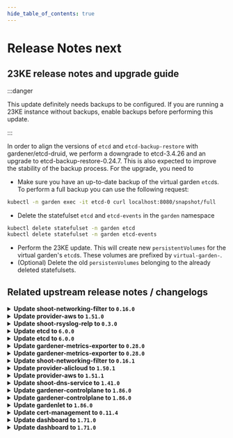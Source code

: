 ```yaml
---
hide_table_of_contents: true
---
```


# Release Notes next

## 23KE release notes and upgrade guide

:::danger

This update definitely needs backups to be configured. If you are running a 23KE instance without backups, enable backups before performing this update.

:::


In order to align the versions of `etcd` and `etcd-backup-restore` with gardener/etcd-druid, we perform a downgrade to etcd-3.4.26 and an upgrade to etcd-backup-restore-0.24.7. This is also expected to improve the stability of the backup process. For the upgrade, you need to
- Make sure you have an up-to-date backup of the virtual garden `etcd`s. To perform a full backup you can use the following request:
```sh
kubectl -n garden exec -it etcd-0 curl localhost:8080/snapshot/full
```
- Delete the statefulset `etcd` and `etcd-events` in the `garden` namespace
``` sh
kubectl delete statefulset -n garden etcd
kubectl delete statefulset -n garden etcd-events
```
- Perform the 23KE update. This will create new `persistentVolumes` for the virtual garden's `etcd`s. These volumes are prefixed by `virtual-garden-`.
- (Optional) Delete the old `persistenVolumes` belonging to the already deleted statefulsets.

## Related upstream release notes / changelogs


<details>
<summary><b>Update shoot-networking-filter to <code>0.16.0</code></b></summary>

# [gardener/gardener-extension-shoot-networking-filter]

## ✨ New Features

- `[USER]` Update image of egress-filter to 0.14.0 by @axel7born [#107]
- `[USER]` Mount `/run/xtables.lock` to prevent concurrent modifications of iptables rules. by @axel7born [#106]
## 🏃 Others

- `[OPERATOR]` Bump github.com/gardener/gardener from 1.84.0 to 1.84.1. by @dependabot[bot] [#102]
- `[OPERATOR]` Bumps golang from 1.21.4 to 1.21.5. by @dependabot[bot] [#105]
- `[OPERATOR]` Bump github.com/gardener/gardener from 1.84.1 to 1.85.0. by @dependabot[bot] [#104]

## Docker Images
- gardener-extension-shoot-networking-filter: `eu.gcr.io/gardener-project/gardener/extensions/shoot-networking-filter:v0.16.0`


</details>

<details>
<summary><b>Update provider-aws to <code>1.51.0</code></b></summary>

# [gardener/gardener-extension-provider-aws]

## 🏃 Others

- `[OPERATOR]` The following golang dependencies have been upgraded :  
  - `gardener/gardener`: `v1.81.6`->`v1.83.2` by @shafeeqes [#828]
- `[OPERATOR]` Add documentation for the "flow" infrastructure reconciler. by @kon-angelo [#827]
- `[DEVELOPER]` Add new unit tests. by @axel7born [#829]

## Docker Images
- gardener-extension-admission-aws: `eu.gcr.io/gardener-project/gardener/extensions/admission-aws:v1.51.0`
- gardener-extension-provider-aws: `eu.gcr.io/gardener-project/gardener/extensions/provider-aws:v1.51.0`


</details>

<details>
<summary><b>Update shoot-rsyslog-relp to <code>0.3.0</code></b></summary>

# [gardener/gardener-extension-shoot-rsyslog-relp]

## ⚠️ Breaking Changes

- `[OPERATOR]` The `security.gardener.cloud/pod-security-enforce` annotation in the ControllerRegistration is set to `baseline`. With this, the pods running in the extension namespace should comply with `baseline` pod-security standard. by @AleksandarSavchev [#17]
## ✨ New Features

- `[USER]` The `shoot-rsyslog-relp` configuration now allows users to specify which tls library should be used by `librerlp` when tls communication is enabled via the `tls.tlsLib` optional field. The possible options are `gnutls` and `openssl`. When the field is omitted, `librelp` uses its default tls library which in most cases is `gnutls`. More information can be found here: https://www.rsyslog.com/doc/v8-stable/configuration/modules/imrelp.html#tls-tlslib by @plkokanov [#27]
- `[USER]` `shoot-rsyslog-relp` extension now supports [Shoot Force Deletion](https://github.com/gardener/gardener/blob/master/docs/usage/shoot_operations.md#force-deletion).  by @acumino [#24]
## 🏃 Others

- `[OPERATOR]` Metrics for the rsyslog service running on the shoot nodes are now exposed and collected according to the following:  
    - The metrics are available on the `node-exporter`'s `/metrics` endpoint.   
    - The names of the new metrics match the `rsyslog_pstat_.+` regex.  
    - The metrics are scraped and collected in the shoot's prometheus instance.  
    - A dedicated plutono dashboard is added which displays the rsyslog metrics. by @plkokanov [#32]
- `[OPERATOR]` Fixed an issue where the rsyslog systemd unit could become stuck in a failed state immediately after it is installed on the shoot's nodes, if the `shoot-rsyslog-relp` extension was enabled on the shoot before that. The `configure-rsyslog.sh` script which is responsible for configuring and restarting the rsyslog systemd unit will now wait for the `syslog.service` symlink to be created before attempting to configure and restart the rsyslog systemd unit. by @plkokanov [#34]
- `[OPERATOR]` The shoot-rsyslog-relp extension is now aligned with Gardener's [component checklist](https://github.com/gardener/gardener/blob/v1.82.0/docs/development/component-checklist.md):  
  - RBAC for the `shoot-rsyslog-relp` extension controller have been drastically reduced to only the required ones.  
  - The deployment for the `shoot-rsyslog-relp` extension controller now contains the proper label for HA - `high-availability-config.resources.gardener.cloud/type: controller`  
  - The `shoot-rsyslog-relp` admission pod no longer has a `SecurityContext`. This will be automatically added by the `seccomp-profile` webhook of the `gardener-resource-manager`   
  - The `rsyslog-relp-configurator` and `rsyslog-relp-configuration-cleaner` pods now use the `RuntimeDefault` seccomp profile.  
  - The init containers of the `rsyslog-relp-configurator` and `rsyslog-relp-configuration-cleaner` pods no longer run in privileged mode.  
  - The `rsyslog-relp-configurator` and `rsyslog-relp-configuration-cleaner` now specify resource requests and limits.  
  - `PodSecurityPolicy`s for the `rsyslog-relp-configurator` and `rsyslog-relp-configuration-cleaner` are now deployed in the shoot cluster, if its kubernetes version is `1.24.x`. by @plkokanov [#29]
- `[OPERATOR]` The healthcheck controller is now removed. Starting [v1.65.0](https://github.com/gardener/gardener/releases/tag/v1.65.0), gardenlet perform health checks for all ManagedResources in the Shoot control plane in the Seed. There is no longer need of the custom healthcheck controller in the shoot-rsyslog-relp extension as it was doing the same job. It was performing health check for the ManagedResource it deploys. by @plkokanov [#28]
- `[OPERATOR]` The `rsyslog-relp-configuration-cleaner` is no longer deployed on Shoot deletion with `shoot-rsyslog-relp` extension enabled. The Extension deletion occurs after the Worker deletion. There are no Nodes, hence there is no need to clean up registry configuration. by @plkokanov [#30]

## Docker Images
- gardener-extension-shoot-rsyslog-relp-admission: `eu.gcr.io/gardener-project/gardener/extensions/shoot-rsyslog-relp-admission:v0.3.0`
- gardener-extension-shoot-rsyslog-relp: `eu.gcr.io/gardener-project/gardener/extensions/shoot-rsyslog-relp:v0.3.0`


</details>

<details>
<summary><b>Update etcd to <code>6.0.0</code></b></summary>

## What's Changed
* Downgrade to etcd 3.4.26, Upgrade to etcd-backup-restore 0.24.7 by @JensAc in https://github.com/gardener-community/etcd/pull/13

## New Contributors
* @JensAc made their first contribution in https://github.com/gardener-community/etcd/pull/13

**Full Changelog**: https://github.com/gardener-community/etcd/compare/5.3.2...6.0.0

</details>

<details>
<summary><b>Update etcd to <code>6.0.0</code></b></summary>

## What's Changed
* Downgrade to etcd 3.4.26, Upgrade to etcd-backup-restore 0.24.7 by @JensAc in https://github.com/gardener-community/etcd/pull/13

## New Contributors
* @JensAc made their first contribution in https://github.com/gardener-community/etcd/pull/13

**Full Changelog**: https://github.com/gardener-community/etcd/compare/5.3.2...6.0.0

</details>

<details>
<summary><b>Update gardener-metrics-exporter to <code>0.28.0</code></b></summary>

# [gardener/gardener-metrics-exporter]

## 🏃 Others

- `[OPERATOR]` Metrics are exported for pending shoots as well. by @timebertt [#91]
- `[OPERATOR]` Minimum and maximum shoot node counts are no longer reversed. by @Sinscerly [#90]

## Docker Images
- metrics-exporter: `eu.gcr.io/gardener-project/gardener/metrics-exporter:0.28.0`


</details>

<details>
<summary><b>Update gardener-metrics-exporter to <code>0.28.0</code></b></summary>

# [gardener/gardener-metrics-exporter]

## 🏃 Others

- `[OPERATOR]` Metrics are exported for pending shoots as well. by @timebertt [#91]
- `[OPERATOR]` Minimum and maximum shoot node counts are no longer reversed. by @Sinscerly [#90]

## Docker Images
- metrics-exporter: `eu.gcr.io/gardener-project/gardener/metrics-exporter:0.28.0`


</details>

<details>
<summary><b>Update shoot-networking-filter to <code>0.16.1</code></b></summary>

no release notes available

## Docker Images
- gardener-extension-shoot-networking-filter: `eu.gcr.io/gardener-project/gardener/extensions/shoot-networking-filter:v0.16.1`


</details>

<details>
<summary><b>Update provider-alicloud to <code>1.50.1</code></b></summary>

no release notes available

## Docker Images
- gardener-extension-admission-alicloud: `eu.gcr.io/gardener-project/gardener/extensions/admission-alicloud:v1.50.1`
- gardener-extension-provider-alicloud: `eu.gcr.io/gardener-project/gardener/extensions/provider-alicloud:v1.50.1`


</details>

<details>
<summary><b>Update provider-aws to <code>1.51.1</code></b></summary>

# [gardener/gardener-extension-provider-aws]

## 🏃 Others

- `[OPERATOR]` The following dependency is updated to adopt a cherry-pick of https://github.com/gardener/gardener/pull/8943:  
  - github.com/gardener/gardener: v1.83.2 -> v1.83.3 by @ialidzhikov [#843]

## Docker Images
- gardener-extension-admission-aws: `eu.gcr.io/gardener-project/gardener/extensions/admission-aws:v1.51.1`
- gardener-extension-provider-aws: `eu.gcr.io/gardener-project/gardener/extensions/provider-aws:v1.51.1`


</details>

<details>
<summary><b>Update shoot-dns-service to <code>1.41.0</code></b></summary>

# [gardener/gardener-extension-shoot-dns-service]

## ⚠️ Breaking Changes

- `[OPERATOR]` CA and server certificates for the admission component are managed automatically. Passing custom certificates via Helm values is not supported anymore. by @timuthy [#266]
## 🐛 Bug Fixes

- `[OPERATOR]` An issue was fixed that caused shoot clusters with a `shoot-dns-service` extension configuration not to be validated during creation. Potential validation errors only happened later and remained unnoticed, e.g. when update requests from Gardenlet were denied and shoot reconciliation got stuck. by @timuthy [#270]
## 🏃 Others

- `[OPERATOR]` Bumps golang from 1.21.4 to 1.21.5. by @dependabot[bot] [#267]
- `[OPERATOR]` Bump github.com/gardener/gardener from 1.83.0 to 1.84.0. by @dependabot[bot] [#261]
- `[OPERATOR]` Bump github.com/gardener/gardener from 1.84.1 to 1.85.0. by @timuthy [#266]
- `[OPERATOR]` Bump github.com/gardener/gardener from 1.84.0 to 1.84.1. by @dependabot[bot] [#262]
# [gardener/external-dns-management]

## ⚠️ Breaking Changes

- `[USER]` `NS` records are not retrieved anymore for all accessible hosted zones to avoid reading all DNS record sets of all hosted zones periodically independently if they are used. Only hosted zones with active `DNSProviders` are synched, but without caring about consequences of `NS` records for subdomains. If there are many large hosted zones accessible for given credentials and there are only  `DNSProviders` using a few of these zones (either by domain or zone include), the period synchronisation of the zone state for all other hosted zones is avoided. This can result in a significant reduction of requests to the provider backend. As a downside of this change, applying a `DNSEntry` for a forwarded subdomain now results in a DNS record set in the parent hosted zone, if the real hosted zone is unknown to the controller. Formerly, applying such a `DNSEnty` resulted in an error state.   
  No action is necessary from the users, this is only a "heads up" for the changed behaviour if `NS` records are used for subdomains. by @MartinWeindel [gardener/external-dns-management#336]
## 🏃 Others

- `[USER]` Validate provider domain includes and excludes for forbidden wildcard domains. by @MartinWeindel [gardener/external-dns-management#335]
- `[OPERATOR]` Bumps golang from 1.21.3 to 1.21.4. by @dependabot[bot] [gardener/external-dns-management#333]

## Docker Images
- gardener-extension-admission-shoot-dns-service: `eu.gcr.io/gardener-project/gardener/extensions/admission-shoot-dns-service:v1.41.0`
- gardener-extension-shoot-dns-service: `eu.gcr.io/gardener-project/gardener/extensions/shoot-dns-service:v1.41.0`


</details>

<details>
<summary><b>Update gardener-controlplane to <code>1.86.0</code></b></summary>

# [gardener/gardener]

## ⚠️ Breaking Changes

- `[OPERATOR]` All virtual garden access Secrets have to be labeled with with `resources.gardener.cloud/class=shoot`. Otherwise the virtual-GRM won't consider the Secrets and won't renew them. by @rfranzke [#8883]
- `[OPERATOR]` The `ContainerdRegistryHostsDir` feature gate has been promoted to beta and is now turned on by default. by @ialidzhikov [#8873]
- `[DEVELOPER]` Support for the deprecated `NetworkPolicy` annotations `networking.resources.gardener.cloud/from-policy-allowed-ports` and `networking.resources.gardener.cloud/from-policy-pod-label-selector` has been removed. Use `networking.resources.gardener.cloud/from-<some-alias>-allowed-ports` instead ([documentation](https://github.com/gardener/gardener/blob/master/docs/concepts/resource-manager.md#networkpolicy-controller)). by @rfranzke [#8883]
## 📰 Noteworthy

- `[DEVELOPER]` The local Gardener environments for e2e tests running in Prow are now backed by the [`registry-cache`](https://github.com/gardener/gardener-extension-registry-cache/) extensions enabled in the Prow cluster. This should have a positive impact on the network I/O for image pulls and resulting costs. by @oliver-goetz [#8880]
- `[OPERATOR]` The `WorkerlessShoots` has been promoted to GA and is now locked to "enabled by default". by @acumino [#8906]
## ✨ New Features

- `[USER]` It is now possible to configure the resources encrypted in the ETCD for shoot clusters, see [this document](https://github.com/gardener/gardener/blob/master/docs/usage/etcd_encryption_config.md) for more details. by @shafeeqes [#8842]
- `[USER]` The `shoots/viewerkubeconfig` subresource now also restricts viewer access to resources which are specified in the `spec.kubernetes.kubeAPIServer.encryptionConfig` in the Shoot in addition to `Secrets`. by @shafeeqes [#8966]
- `[USER]` It is now possible to request a kubeconfig with read-only access (all APIs except `core/v1.Secret`) for shoot clusters by using the new `shoots/viewerkubeconfig` subresource. Read all about it [here](https://github.com/gardener/gardener/blob/master/docs/usage/shoot_access.md#shootsviewerkubeconfig-subresource). by @rfranzke [#8870]
- `[OPERATOR]` The `vpn-seed-server` component now supports IPv4 seed clusters hosting IPv6 shoot clusters.  by @DockToFuture [#8830]
- `[OPERATOR]` It is now possible to configure the resources encrypted in the ETCD for the virtual garden cluster, see [this document](https://github.com/gardener/gardener/blob/master/docs/concepts/operator.md#etcd-encryption-config) for more details. by @shafeeqes [#8842]
## 🐛 Bug Fixes

- `[DEPENDENCY]` extension library: An issue causing the Worker restore operation to fail for hibernated Shoots is now fixed. by @ialidzhikov [#8943]
- `[OPERATOR]` A bug causing the Shoot to use the wrong istio load balancer if the `ExposureClass` name and the exposureclass handler name are not the same is now fixed.  by @shafeeqes [#8926]
- `[OPERATOR]` Fixed a bug where a Shoot with an expired machine image or Kubernetes version could be created.   
  For machine images: only allow updating to a higher expired machine image version for an existing worker pool  
  For Kubernetes versions: do not allow creation of a worker pool with an expired K8s version, but still allow updating an existing worker pool to a higher expired version. by @danielfoehrKn [#8854]
- `[OPERATOR]` `gardener-node-agent`'s `OperatingSystemConfig` controller now respects the reconciliation timeout and aborts the reconciliation if it takes too long. by @rfranzke [#8907]
- `[OPERATOR]` `gardener-node-agent` now creates temporary directories and files under `/var/lib/gardener-node-agent/tmp` instead of `/tmp`. This fixes issues during `OperatingSystemConfig` reconciliation which occur when `/var` and `/tmp` are backed by different file systems or devices. by @rfranzke [#8894]
- `[OPERATOR]` `gardener-node-agent` now skips disablement and stop attempts of deleted units in case their unit files have already been cleaned up by third parties. by @rfranzke [#8898]
- `[OPERATOR]` `gardener-node-agent` now converts the hostname to lower case to match `kubelet` behaviour when it maintains the `kubernetes.io/hostname` label on `Node`s. by @rfranzke [#8902]
## 🏃 Others

- `[OPERATOR]` `gardener-node-agent` now stops waiting for `systemd` command results if they don't respond back after `10s`. by @rfranzke [#8919]
- `[OPERATOR]` Add unhealthy nodes dashboard. by @adenitiu [#8869]
- `[OPERATOR]` Add `egressCIDRs` field to the infrastructureStatus resource. This allows provider-extensions to specify a list of stable CIDRs used as source IP for traffic generated by the shoot's worker nodes. by @kon-angelo [#8888]
- `[DEVELOPER]` Add support for optional `SCRIPT_ROOT` environment var in `vgopath` enabled hack scripts by @afritzler [#8935]
# [gardener/vpn2]

## ⚠️ Breaking Changes

- `[OPERATOR]` Change OCI Image Registry from GCR (`eu.gcr.io/gardener-project`) to Artifact-Registry (`europe-docker.pkg.dev/gardener-project/releases`). Users should update their references. by @ccwienk [gardener/vpn2#62]
## 📰 Noteworthy

- `[OPERATOR]` added ipv6 single-stack support by @nschad [gardener/vpn2#45]
- `[OPERATOR]`  Add iptables backend detection to firewall script. by @axel7born [gardener/vpn2#64]
# [gardener/apiserver-proxy]

## 📰 Noteworthy

- `[OPERATOR]` Remove the optional creation of iptables rules and the flag`--setup-iptables`. by @axel7born [gardener/apiserver-proxy#70]
# [gardener/gardener-metrics-exporter]

## 🏃 Others

- `[OPERATOR]` Metrics are exported for pending shoots as well. by @timebertt [gardener/gardener-metrics-exporter#91]

## Docker Images
- admission-controller: `eu.gcr.io/gardener-project/gardener/admission-controller:v1.86.0`
- apiserver: `eu.gcr.io/gardener-project/gardener/apiserver:v1.86.0`
- controller-manager: `eu.gcr.io/gardener-project/gardener/controller-manager:v1.86.0`
- gardenlet: `eu.gcr.io/gardener-project/gardener/gardenlet:v1.86.0`
- node-agent: `eu.gcr.io/gardener-project/gardener/node-agent:v1.86.0`
- operator: `eu.gcr.io/gardener-project/gardener/operator:v1.86.0`
- resource-manager: `eu.gcr.io/gardener-project/gardener/resource-manager:v1.86.0`
- scheduler: `eu.gcr.io/gardener-project/gardener/scheduler:v1.86.0`

</details>

<details>
<summary><b>Update gardener-controlplane to <code>1.86.0</code></b></summary>

# [gardener/gardener]

## ⚠️ Breaking Changes

- `[OPERATOR]` All virtual garden access Secrets have to be labeled with with `resources.gardener.cloud/class=shoot`. Otherwise the virtual-GRM won't consider the Secrets and won't renew them. by @rfranzke [#8883]
- `[OPERATOR]` The `ContainerdRegistryHostsDir` feature gate has been promoted to beta and is now turned on by default. by @ialidzhikov [#8873]
- `[DEVELOPER]` Support for the deprecated `NetworkPolicy` annotations `networking.resources.gardener.cloud/from-policy-allowed-ports` and `networking.resources.gardener.cloud/from-policy-pod-label-selector` has been removed. Use `networking.resources.gardener.cloud/from-<some-alias>-allowed-ports` instead ([documentation](https://github.com/gardener/gardener/blob/master/docs/concepts/resource-manager.md#networkpolicy-controller)). by @rfranzke [#8883]
## 📰 Noteworthy

- `[DEVELOPER]` The local Gardener environments for e2e tests running in Prow are now backed by the [`registry-cache`](https://github.com/gardener/gardener-extension-registry-cache/) extensions enabled in the Prow cluster. This should have a positive impact on the network I/O for image pulls and resulting costs. by @oliver-goetz [#8880]
- `[OPERATOR]` The `WorkerlessShoots` has been promoted to GA and is now locked to "enabled by default". by @acumino [#8906]
## ✨ New Features

- `[USER]` It is now possible to configure the resources encrypted in the ETCD for shoot clusters, see [this document](https://github.com/gardener/gardener/blob/master/docs/usage/etcd_encryption_config.md) for more details. by @shafeeqes [#8842]
- `[USER]` The `shoots/viewerkubeconfig` subresource now also restricts viewer access to resources which are specified in the `spec.kubernetes.kubeAPIServer.encryptionConfig` in the Shoot in addition to `Secrets`. by @shafeeqes [#8966]
- `[USER]` It is now possible to request a kubeconfig with read-only access (all APIs except `core/v1.Secret`) for shoot clusters by using the new `shoots/viewerkubeconfig` subresource. Read all about it [here](https://github.com/gardener/gardener/blob/master/docs/usage/shoot_access.md#shootsviewerkubeconfig-subresource). by @rfranzke [#8870]
- `[OPERATOR]` The `vpn-seed-server` component now supports IPv4 seed clusters hosting IPv6 shoot clusters.  by @DockToFuture [#8830]
- `[OPERATOR]` It is now possible to configure the resources encrypted in the ETCD for the virtual garden cluster, see [this document](https://github.com/gardener/gardener/blob/master/docs/concepts/operator.md#etcd-encryption-config) for more details. by @shafeeqes [#8842]
## 🐛 Bug Fixes

- `[DEPENDENCY]` extension library: An issue causing the Worker restore operation to fail for hibernated Shoots is now fixed. by @ialidzhikov [#8943]
- `[OPERATOR]` A bug causing the Shoot to use the wrong istio load balancer if the `ExposureClass` name and the exposureclass handler name are not the same is now fixed.  by @shafeeqes [#8926]
- `[OPERATOR]` Fixed a bug where a Shoot with an expired machine image or Kubernetes version could be created.   
  For machine images: only allow updating to a higher expired machine image version for an existing worker pool  
  For Kubernetes versions: do not allow creation of a worker pool with an expired K8s version, but still allow updating an existing worker pool to a higher expired version. by @danielfoehrKn [#8854]
- `[OPERATOR]` `gardener-node-agent`'s `OperatingSystemConfig` controller now respects the reconciliation timeout and aborts the reconciliation if it takes too long. by @rfranzke [#8907]
- `[OPERATOR]` `gardener-node-agent` now creates temporary directories and files under `/var/lib/gardener-node-agent/tmp` instead of `/tmp`. This fixes issues during `OperatingSystemConfig` reconciliation which occur when `/var` and `/tmp` are backed by different file systems or devices. by @rfranzke [#8894]
- `[OPERATOR]` `gardener-node-agent` now skips disablement and stop attempts of deleted units in case their unit files have already been cleaned up by third parties. by @rfranzke [#8898]
- `[OPERATOR]` `gardener-node-agent` now converts the hostname to lower case to match `kubelet` behaviour when it maintains the `kubernetes.io/hostname` label on `Node`s. by @rfranzke [#8902]
## 🏃 Others

- `[OPERATOR]` `gardener-node-agent` now stops waiting for `systemd` command results if they don't respond back after `10s`. by @rfranzke [#8919]
- `[OPERATOR]` Add unhealthy nodes dashboard. by @adenitiu [#8869]
- `[OPERATOR]` Add `egressCIDRs` field to the infrastructureStatus resource. This allows provider-extensions to specify a list of stable CIDRs used as source IP for traffic generated by the shoot's worker nodes. by @kon-angelo [#8888]
- `[DEVELOPER]` Add support for optional `SCRIPT_ROOT` environment var in `vgopath` enabled hack scripts by @afritzler [#8935]
# [gardener/vpn2]

## ⚠️ Breaking Changes

- `[OPERATOR]` Change OCI Image Registry from GCR (`eu.gcr.io/gardener-project`) to Artifact-Registry (`europe-docker.pkg.dev/gardener-project/releases`). Users should update their references. by @ccwienk [gardener/vpn2#62]
## 📰 Noteworthy

- `[OPERATOR]` added ipv6 single-stack support by @nschad [gardener/vpn2#45]
- `[OPERATOR]`  Add iptables backend detection to firewall script. by @axel7born [gardener/vpn2#64]
# [gardener/apiserver-proxy]

## 📰 Noteworthy

- `[OPERATOR]` Remove the optional creation of iptables rules and the flag`--setup-iptables`. by @axel7born [gardener/apiserver-proxy#70]
# [gardener/gardener-metrics-exporter]

## 🏃 Others

- `[OPERATOR]` Metrics are exported for pending shoots as well. by @timebertt [gardener/gardener-metrics-exporter#91]

## Docker Images
- admission-controller: `eu.gcr.io/gardener-project/gardener/admission-controller:v1.86.0`
- apiserver: `eu.gcr.io/gardener-project/gardener/apiserver:v1.86.0`
- controller-manager: `eu.gcr.io/gardener-project/gardener/controller-manager:v1.86.0`
- gardenlet: `eu.gcr.io/gardener-project/gardener/gardenlet:v1.86.0`
- node-agent: `eu.gcr.io/gardener-project/gardener/node-agent:v1.86.0`
- operator: `eu.gcr.io/gardener-project/gardener/operator:v1.86.0`
- resource-manager: `eu.gcr.io/gardener-project/gardener/resource-manager:v1.86.0`
- scheduler: `eu.gcr.io/gardener-project/gardener/scheduler:v1.86.0`

</details>

<details>
<summary><b>Update gardenlet to <code>1.86.0</code></b></summary>

# [gardener/gardener]

## ⚠️ Breaking Changes

- `[OPERATOR]` All virtual garden access Secrets have to be labeled with with `resources.gardener.cloud/class=shoot`. Otherwise the virtual-GRM won't consider the Secrets and won't renew them. by @rfranzke [#8883]
- `[OPERATOR]` The `ContainerdRegistryHostsDir` feature gate has been promoted to beta and is now turned on by default. by @ialidzhikov [#8873]
- `[DEVELOPER]` Support for the deprecated `NetworkPolicy` annotations `networking.resources.gardener.cloud/from-policy-allowed-ports` and `networking.resources.gardener.cloud/from-policy-pod-label-selector` has been removed. Use `networking.resources.gardener.cloud/from-<some-alias>-allowed-ports` instead ([documentation](https://github.com/gardener/gardener/blob/master/docs/concepts/resource-manager.md#networkpolicy-controller)). by @rfranzke [#8883]
## 📰 Noteworthy

- `[DEVELOPER]` The local Gardener environments for e2e tests running in Prow are now backed by the [`registry-cache`](https://github.com/gardener/gardener-extension-registry-cache/) extensions enabled in the Prow cluster. This should have a positive impact on the network I/O for image pulls and resulting costs. by @oliver-goetz [#8880]
- `[OPERATOR]` The `WorkerlessShoots` has been promoted to GA and is now locked to "enabled by default". by @acumino [#8906]
## ✨ New Features

- `[USER]` It is now possible to configure the resources encrypted in the ETCD for shoot clusters, see [this document](https://github.com/gardener/gardener/blob/master/docs/usage/etcd_encryption_config.md) for more details. by @shafeeqes [#8842]
- `[USER]` The `shoots/viewerkubeconfig` subresource now also restricts viewer access to resources which are specified in the `spec.kubernetes.kubeAPIServer.encryptionConfig` in the Shoot in addition to `Secrets`. by @shafeeqes [#8966]
- `[USER]` It is now possible to request a kubeconfig with read-only access (all APIs except `core/v1.Secret`) for shoot clusters by using the new `shoots/viewerkubeconfig` subresource. Read all about it [here](https://github.com/gardener/gardener/blob/master/docs/usage/shoot_access.md#shootsviewerkubeconfig-subresource). by @rfranzke [#8870]
- `[OPERATOR]` The `vpn-seed-server` component now supports IPv4 seed clusters hosting IPv6 shoot clusters.  by @DockToFuture [#8830]
- `[OPERATOR]` It is now possible to configure the resources encrypted in the ETCD for the virtual garden cluster, see [this document](https://github.com/gardener/gardener/blob/master/docs/concepts/operator.md#etcd-encryption-config) for more details. by @shafeeqes [#8842]
## 🐛 Bug Fixes

- `[DEPENDENCY]` extension library: An issue causing the Worker restore operation to fail for hibernated Shoots is now fixed. by @ialidzhikov [#8943]
- `[OPERATOR]` A bug causing the Shoot to use the wrong istio load balancer if the `ExposureClass` name and the exposureclass handler name are not the same is now fixed.  by @shafeeqes [#8926]
- `[OPERATOR]` Fixed a bug where a Shoot with an expired machine image or Kubernetes version could be created.   
  For machine images: only allow updating to a higher expired machine image version for an existing worker pool  
  For Kubernetes versions: do not allow creation of a worker pool with an expired K8s version, but still allow updating an existing worker pool to a higher expired version. by @danielfoehrKn [#8854]
- `[OPERATOR]` `gardener-node-agent`'s `OperatingSystemConfig` controller now respects the reconciliation timeout and aborts the reconciliation if it takes too long. by @rfranzke [#8907]
- `[OPERATOR]` `gardener-node-agent` now creates temporary directories and files under `/var/lib/gardener-node-agent/tmp` instead of `/tmp`. This fixes issues during `OperatingSystemConfig` reconciliation which occur when `/var` and `/tmp` are backed by different file systems or devices. by @rfranzke [#8894]
- `[OPERATOR]` `gardener-node-agent` now skips disablement and stop attempts of deleted units in case their unit files have already been cleaned up by third parties. by @rfranzke [#8898]
- `[OPERATOR]` `gardener-node-agent` now converts the hostname to lower case to match `kubelet` behaviour when it maintains the `kubernetes.io/hostname` label on `Node`s. by @rfranzke [#8902]
## 🏃 Others

- `[OPERATOR]` `gardener-node-agent` now stops waiting for `systemd` command results if they don't respond back after `10s`. by @rfranzke [#8919]
- `[OPERATOR]` Add unhealthy nodes dashboard. by @adenitiu [#8869]
- `[OPERATOR]` Add `egressCIDRs` field to the infrastructureStatus resource. This allows provider-extensions to specify a list of stable CIDRs used as source IP for traffic generated by the shoot's worker nodes. by @kon-angelo [#8888]
- `[DEVELOPER]` Add support for optional `SCRIPT_ROOT` environment var in `vgopath` enabled hack scripts by @afritzler [#8935]
# [gardener/vpn2]

## ⚠️ Breaking Changes

- `[OPERATOR]` Change OCI Image Registry from GCR (`eu.gcr.io/gardener-project`) to Artifact-Registry (`europe-docker.pkg.dev/gardener-project/releases`). Users should update their references. by @ccwienk [gardener/vpn2#62]
## 📰 Noteworthy

- `[OPERATOR]` added ipv6 single-stack support by @nschad [gardener/vpn2#45]
- `[OPERATOR]`  Add iptables backend detection to firewall script. by @axel7born [gardener/vpn2#64]
# [gardener/apiserver-proxy]

## 📰 Noteworthy

- `[OPERATOR]` Remove the optional creation of iptables rules and the flag`--setup-iptables`. by @axel7born [gardener/apiserver-proxy#70]
# [gardener/gardener-metrics-exporter]

## 🏃 Others

- `[OPERATOR]` Metrics are exported for pending shoots as well. by @timebertt [gardener/gardener-metrics-exporter#91]

## Docker Images
- admission-controller: `eu.gcr.io/gardener-project/gardener/admission-controller:v1.86.0`
- apiserver: `eu.gcr.io/gardener-project/gardener/apiserver:v1.86.0`
- controller-manager: `eu.gcr.io/gardener-project/gardener/controller-manager:v1.86.0`
- gardenlet: `eu.gcr.io/gardener-project/gardener/gardenlet:v1.86.0`
- node-agent: `eu.gcr.io/gardener-project/gardener/node-agent:v1.86.0`
- operator: `eu.gcr.io/gardener-project/gardener/operator:v1.86.0`
- resource-manager: `eu.gcr.io/gardener-project/gardener/resource-manager:v1.86.0`
- scheduler: `eu.gcr.io/gardener-project/gardener/scheduler:v1.86.0`

</details>

<details>
<summary><b>Update cert-management to <code>0.11.4</code></b></summary>

# [gardener/cert-management]

## ⚠️ Breaking Changes

- `[OPERATOR]` Change OCI Image Registry from GCR (`eu.gcr.io/gardener-project`) to Artifact-Registry (`europe-docker.pkg.dev/gardener-project/releases`). Users should update their references.  
   by @ccwienk [#156]
## 🏃 Others

- `[OPERATOR]` Update expirationDate if secret is shared between certs by @MartinWeindel [#152]
- `[OPERATOR]` Updated dependencies controller-manager-library and kubernetes from `v1.28.2` to `v1.28.3` by @MartinWeindel [#149]
- `[OPERATOR]` Bumps golang from 1.21.3 to 1.21.4. by @dependabot[bot] [#148]
- `[OPERATOR]` Bumps golang from 1.21.4 to 1.21.5. by @dependabot[bot] [#154]
- `[USER]` Improve message if DNS entry is not getting ready. by @MartinWeindel [#151]
- `[DEVELOPER]` Remove vendoring by @MartinWeindel [#157]

## Docker Images
- cert-management: `europe-docker.pkg.dev/gardener-project/releases/cert-controller-manager:v0.11.4`


</details>

<details>
<summary><b>Update dashboard to <code>1.71.0</code></b></summary>

# [gardener/dashboard]

## ⚠️ Breaking Changes

- `[OPERATOR]` Change OCI Image Registry from GCR (`eu.gcr.io/gardener-project`) to Artifact-Registry (`europe-docker.pkg.dev/gardener-project/releases`) by @ccwienk [#1645]
## ✨ New Features

- `[USER]` Enhanced Client-Side Validation:  
  Previously, if there was a validation error, the `submit` buttons on Dialogs and the Create Cluster page would be greyed out. Now, these buttons remain active even if there is a validation error.  
  Clicking on the `submit` button in the presence of a validation error will not execute the submit logic. Instead, it will trigger the validation process to ensure that all validation error messages are clearly visible at the respective input fields.  
  In addition, we've made it easier to view all error messages. They are now collected and displayed in an alert, similar to how server-side error messages are shown. This enhancement ensures that users are fully aware of any errors that prevent to proceed with the action. by @grolu [#1633]
- `[USER]` An improvement in performance and memory usage on the shoot list has been achieved when a large number of clusters are present. In the past, under heavy load, there were repeated instances where the dashboard became unresponsive due to very high memory consumption. This has been achieved by implementing the following two changes:  
  * Throttling of shoot events in the frontend.   
    Now, only the `uid` of the modified object is sent to the client, coupled with periodic synchronization of associated shoots.  
  * Removal of the key property in the `g-shoot-list-row` component   
  * Improved performance of sorting and filtering implementation  
  * Faster response times for list shoot request (experimental: must be enabled by an operator)  
  * Reduced network traffic for invisible browser tabs  by @holgerkoser [#1637]
- `[OPERATOR]` Added a configuration parameter `Values.global.dashboard.maxRequestBodySize` that specifies the maximum size of the request body. It's value defaults to `100kb`. by @holgerkoser [#1656]
- `[OPERATOR]` Experimental Features:  
  * Enhanced Watch Cache Control for List Shoots Requests.   
    We've introduced a new feature to fine-tune caching behavior for list shoots requests. A new configuration option, `Values.global.dashboard.experimentalUseWatchCacheForListShoots`, has been added to the `gardener-dashboard` Helm chart. This allows for more precise control over caching with four settings: `never`, `no`, `yes`, and `always`. By default, this is set to `never`. As an experimental feature, we welcome feedback and suggest caution in production environments.  
  * Fine-tune the throttle delay per cluster.  
    This option, found under `Values.global.dashboard.frontendConfig.experimental.throttleDelayPerCluster`, allows administrators to set the base number of milliseconds delay per cluster. This delay dynamically adjusts the synchronization throttle based on the number of active clusters, optimizing performance and resource utilization in environments with a varying number of clusters. by @holgerkoser [#1637]
## 🐛 Bug Fixes

- `[OPERATOR]` Fixed  garden cluster terminals when the host cluster is a managed Seed by @petersutter [#1657]
- `[OPERATOR]` Dashboard pods were not recreated after assets have been changed by @petersutter [#1627]
- `[USER]` Fixed issues with the machine image input field:  
  - image description was not shown  
  - certain mache image hints were not shown when editing the worker for an existing shoot by @petersutter [#1635]
- `[USER]` Fxed issue where the kubernetes dashboard was not shown on cluster details page in case the addon was enabled. The issue occurs when static token kubeconfig is disabled. by @petersutter [#1658]
- `[USER]` Fixed the owner selection via mouse click on the project administration page. by @holgerkoser [#1632]
- `[USER]` Fixed issue on create cluster page: On error, alert should scroll into view by @petersutter [#1629]
- `[USER]` Users will now be redirected back to the last visited URL after automatic logout due to session timeout or authentication errors. by @holgerkoser [#1624]
- `[USER]` Fixed several bugs on the project filter menu. More details in this PR by @petersutter [#1623]
- `[USER]` Fixed vSphere Load Balancer Class selection by @grolu [#1625]

## Docker Images
- dashboard: `europe-docker.pkg.dev/gardener-project/releases/gardener/dashboard:1.71.0`


</details>

<details>
<summary><b>Update dashboard to <code>1.71.0</code></b></summary>

# [gardener/dashboard]

## ⚠️ Breaking Changes

- `[OPERATOR]` Change OCI Image Registry from GCR (`eu.gcr.io/gardener-project`) to Artifact-Registry (`europe-docker.pkg.dev/gardener-project/releases`) by @ccwienk [#1645]
## ✨ New Features

- `[USER]` Enhanced Client-Side Validation:  
  Previously, if there was a validation error, the `submit` buttons on Dialogs and the Create Cluster page would be greyed out. Now, these buttons remain active even if there is a validation error.  
  Clicking on the `submit` button in the presence of a validation error will not execute the submit logic. Instead, it will trigger the validation process to ensure that all validation error messages are clearly visible at the respective input fields.  
  In addition, we've made it easier to view all error messages. They are now collected and displayed in an alert, similar to how server-side error messages are shown. This enhancement ensures that users are fully aware of any errors that prevent to proceed with the action. by @grolu [#1633]
- `[USER]` An improvement in performance and memory usage on the shoot list has been achieved when a large number of clusters are present. In the past, under heavy load, there were repeated instances where the dashboard became unresponsive due to very high memory consumption. This has been achieved by implementing the following two changes:  
  * Throttling of shoot events in the frontend.   
    Now, only the `uid` of the modified object is sent to the client, coupled with periodic synchronization of associated shoots.  
  * Removal of the key property in the `g-shoot-list-row` component   
  * Improved performance of sorting and filtering implementation  
  * Faster response times for list shoot request (experimental: must be enabled by an operator)  
  * Reduced network traffic for invisible browser tabs  by @holgerkoser [#1637]
- `[OPERATOR]` Added a configuration parameter `Values.global.dashboard.maxRequestBodySize` that specifies the maximum size of the request body. It's value defaults to `100kb`. by @holgerkoser [#1656]
- `[OPERATOR]` Experimental Features:  
  * Enhanced Watch Cache Control for List Shoots Requests.   
    We've introduced a new feature to fine-tune caching behavior for list shoots requests. A new configuration option, `Values.global.dashboard.experimentalUseWatchCacheForListShoots`, has been added to the `gardener-dashboard` Helm chart. This allows for more precise control over caching with four settings: `never`, `no`, `yes`, and `always`. By default, this is set to `never`. As an experimental feature, we welcome feedback and suggest caution in production environments.  
  * Fine-tune the throttle delay per cluster.  
    This option, found under `Values.global.dashboard.frontendConfig.experimental.throttleDelayPerCluster`, allows administrators to set the base number of milliseconds delay per cluster. This delay dynamically adjusts the synchronization throttle based on the number of active clusters, optimizing performance and resource utilization in environments with a varying number of clusters. by @holgerkoser [#1637]
## 🐛 Bug Fixes

- `[OPERATOR]` Fixed  garden cluster terminals when the host cluster is a managed Seed by @petersutter [#1657]
- `[OPERATOR]` Dashboard pods were not recreated after assets have been changed by @petersutter [#1627]
- `[USER]` Fixed issues with the machine image input field:  
  - image description was not shown  
  - certain mache image hints were not shown when editing the worker for an existing shoot by @petersutter [#1635]
- `[USER]` Fxed issue where the kubernetes dashboard was not shown on cluster details page in case the addon was enabled. The issue occurs when static token kubeconfig is disabled. by @petersutter [#1658]
- `[USER]` Fixed the owner selection via mouse click on the project administration page. by @holgerkoser [#1632]
- `[USER]` Fixed issue on create cluster page: On error, alert should scroll into view by @petersutter [#1629]
- `[USER]` Users will now be redirected back to the last visited URL after automatic logout due to session timeout or authentication errors. by @holgerkoser [#1624]
- `[USER]` Fixed several bugs on the project filter menu. More details in this PR by @petersutter [#1623]
- `[USER]` Fixed vSphere Load Balancer Class selection by @grolu [#1625]

## Docker Images
- dashboard: `europe-docker.pkg.dev/gardener-project/releases/gardener/dashboard:1.71.0`


</details>
